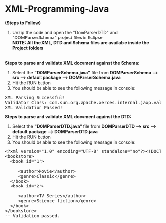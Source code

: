 # XML-Programming-Java
<Strong>(Steps to Follow)</Strong>

1. Unzip the code and open the "DomParserDTD" and "DOMParserSchema" project files in Eclipse<br>
<Strong>NOTE: All the XML, DTD and Schema files are available inside the Project folders</Strong><br><br>

<Strong>Steps to parse and validate XML document against the Schema:<br></Strong>
1. Select the <Strong>"DOMParserSchema.java"</Strong> file from <Strong>DOMParserSchema --> src --> default package --> DOMParserSchema.java</Strong><br>
2. Hit the RUN button<br>
3. You should be able to see the following message in console:<br>
<pre>
XML Parsing Successful!
Validator Class: com.sun.org.apache.xerces.internal.jaxp.validation.ValidatorImpl
XML Validation Passed!
</pre>

<Strong>Steps to parse and validate XML document against the DTD:<br></Strong>
1. Select the <Strong>"DOMParserDTD.java"</Strong> file from <Strong>DOMParserDTD --> src --> default package --> DOMParserDTD.java</Strong><br>
2. Hit the RUN button<br>
3. You should be able to see the following message in console:<br>
<pre>
&lt?xml version="1.0" encoding="UTF-8" standalone="no"?&gt&lt!DOCTYPE bookstore SYSTEM "Bookstore.dtd">
&ltbookstore&gt
  &ltbook id="1"&gt
	 <title>Gone with the Wind</title>
	 &ltauthor&gtMovie&lt/author&gt
	 &ltgenre&gtClassic&lt/genre&gt
  &lt/book&gt
  &ltbook id="2"&gt
	 <title>Star Trek</title>
	 &ltauthor&gtTV Series&lt/author&gt
	 &ltgenre&gtScience fiction&lt/genre&gt
  &lt/book&gt
&lt/bookstore&gt
-- Validation passed.
</pre>
